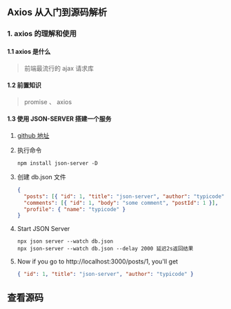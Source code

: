 ## Axios 从入门到源码解析

### 1. axios 的理解和使用

#### 1.1 axios 是什么

> 前端最流行的 ajax 请求库

#### 1.2 前置知识

> promise 、 axios

#### 1.3 使用 JSON-SERVER 搭建一个服务

1. [github 地址](https://github.com/typicode/json-server)

2. 执行命令

   ```code
   npm install json-server -D
   ```

3. 创建 db.json 文件

   ```json
   {
     "posts": [{ "id": 1, "title": "json-server", "author": "typicode" }],
     "comments": [{ "id": 1, "body": "some comment", "postId": 1 }],
     "profile": { "name": "typicode" }
   }
   ```

4. Start JSON Server

   ```code
   npx json server --watch db.json
   npx json-server --watch db.json --delay 2000 延迟2s返回结果
   ```

5. Now if you go to http://localhost:3000/posts/1, you'll get

   ```json
   { "id": 1, "title": "json-server", "author": "typicode" }
   ```

## 查看源码
